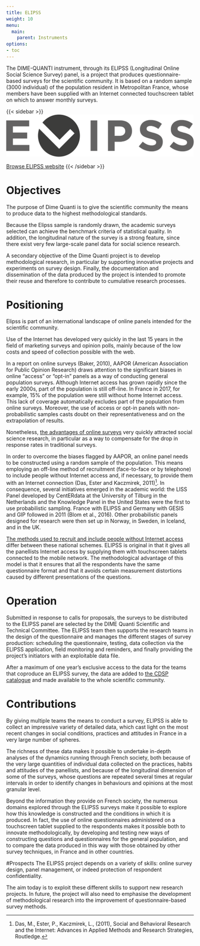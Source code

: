 ```yaml
---
title: ELIPSS
weight: 10
menu:
  main:
    parent: Instruments
options:
- toc
---
```


The DIME-QUANTI instrument, through its ELIPSS (Longitudinal Online Social Science Survey) panel, is a project that produces questionnaire-based surveys for the scientific community. It is based on a random sample (3000 individual) of the population resident in Metropolitan France, whose members have been supplied with an Internet connected touchscreen tablet on which to answer monthly surveys.

{{< sidebar >}}
![](/img/instruments/logos_instruments-ELIPSS.svg)

[Browse ELIPSS website](http://quanti.dime-shs.sciences-po.fr/en/)
{{< /sidebar >}}

# Objectives
The purpose of Dime Quanti is to give the scientific community the means to produce data to the highest methodological standards.

Because the Elipss sample is randomly drawn, the academic surveys selected can achieve the benchmark criteria of statistical quality. In addition, the longitudinal nature of the survey is a strong feature, since there exist very few large-scale panel data for social science research.

A secondary objective of the Dime Quanti project is to develop methodological research, in particular by supporting innovative projects and experiments on survey design.
Finally, the documentation and dissemination of the data produced by the project is intended to promote their reuse and therefore to contribute to cumulative research processes.


# Positioning
Elipss is part of an international landscape of online panels intended for the scientific community.

Use of the Internet has developed very quickly in the last 15 years in the field of marketing surveys and opinion polls, mainly because of the low costs and speed of collection possible with the web.

In a report on online surveys (Baker, 2010), AAPOR (American Association for Public Opinion Research) draws attention to the significant biases in online “access” or “opt-in” panels as a way of conducting general population surveys. Although Internet access has grown rapidly since the early 2000s, part of the population is still off-line. In France in 2017, for example, 15% of the population were still without home Internet access. This lack of coverage automatically excludes part of the population from online surveys. Moreover, the use of access or opt-in panels with non-probabilistic samples casts doubt on their representativeness and on the extrapolation of results.

Nonetheless, [the advantages of online surveys](http://quanti.dime-shs.sciences-po.fr/fr/les-origines/) very quickly attracted social science research, in particular as a way to compensate for the drop in response rates in traditional surveys.

In order to overcome the biases flagged by AAPOR, an online panel needs to be constructed using a random sample of the population. This means employing an off-line method of recruitment (face-to-face or by telephone) to include people without Internet access and, if necessary, to provide them with an Internet connection (Das, Ester and Kaczmirek, 2011)[^2]. In consequence, several initiatives emerged in the academic world: the LISS Panel developed by  CentERdata at the University of Tilburg in the Netherlands and the Knowledge Panel in the United States were the first to use probabilistic sampling. France with ELIPSS and Germany with GESIS and GIP followed in 2011 (Blom et al., 2016). Other probabilistic panels designed for research were then set up in Norway, in Sweden, in Iceland, and in the UK.

[The methods used to recruit and include people without Internet access](http://quanti.dime-shs.sciences-po.fr/fr/les-origines/#510) differ between these national schemes. ELIPSS is original in that it gives all the panellists Internet access by supplying them with touchscreen tablets connected to the mobile network. The methodological advantage of this model is that it ensures that all the respondents have the same questionnaire format and that it avoids certain measurement distortions caused by different presentations of the questions.

# Operation
Submitted in response to calls for proposals, the surveys to be distributed to the ELIPSS panel are selected by the DIME Quanti Scientific and Technical Committee. The ELIPSS team then supports the research teams in the design of the questionnaire and manages the different stages of survey production: scheduling the questionnaire, testing, data collection via the ELIPSS application, field monitoring and reminders, and finally providing the project’s initiators with an exploitable data file.

After a maximum of one year’s exclusive access to the data for the teams that coproduce an ELIPSS survey, the data are added to [the CDSP catalogue](https://cdsp.sciences-po.fr/fr/ressources-en-ligne/?0=subject__libel-ELIPSS) and made available to the whole scientific community.

# Contributions
By giving multiple teams the means to conduct a survey, ELIPSS is able to collect an impressive variety of detailed data, which cast light on the most recent changes in social conditions, practices and attitudes in France in a very large number of spheres.

The richness of these data makes it possible to undertake in-depth analyses of the dynamics running through French society, both because of the very large quantities of individual data collected on the practices, habits and attitudes of the panellists, and because of the longitudinal dimension of some of the surveys, whose questions are repeated several times at regular intervals in order to identify changes in behaviours and opinions at the most granular level.

Beyond the information they provide on French society, the numerous domains explored through the ELIPSS surveys make it possible to explore how this knowledge is constructed and the conditions in which it is produced. In fact, the use of online questionnaires administered on a touchscreen tablet supplied to the respondents makes it possible both to innovate methodologically, by developing and testing new ways of constructing questions and questionnaires for the general population, and to compare the data produced in this way with those obtained by other survey techniques, in France and in other countries.

#Prospects
The ELIPSS project depends on a variety of skills: online survey design, panel management, or indeed protection of respondent confidentiality.

The aim today is to exploit these different skills to support new research projects.
In future, the project will also need to emphasise the development of methodological research into the improvement of questionnaire-based survey methods.

[^0]: Un panel est un ensemble d’individus qui, dans le cadre d’une étude spécifique, sera interrogé à plusieurs reprises et dont il est possible de suivre l’évolution des opinions et comportements. Le baromètre, même s’il est répété dans le temps, interrogera des personnes différentes à chaque administration.
[^1]: Baker, R., Blumberg, S. J., Brick, J. M., Couper, M. P., Courtright, M., Dennis, J. M.…Zahs, D. (2010). Research synthesis: AAPOR report on online panels. Public Opinion Quarterly, 74, 711–781
[^2]: Das, M., Ester, P., Kaczmirek, L., (2011), Social and Behavioral Research and the Internet: Advances in Applied Methods and Research Strategies, Routledge.
[^4]: Blom A., Bosnjak M., Cornilleau A., Cousteaux A.-S., Das M., Douhou S., Krieger U. (2016), "A Comparison of Four Probability-Based Online and Mixed-Mode Panels in Europe", Social Science Computer Review, vol.34, n°1, p.8-25
